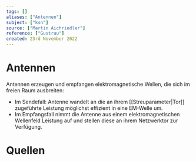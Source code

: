 ```yaml
---
tags: []
aliases: ["Antennen"]
subject: ["ksn"]
source: ["Martin Aichriedler"]
reference: ["Gustrau"]
created: 23rd November 2022
---
```


# Antennen
Antennen erzeugen und empfangen elektromagnetische Wellen, die sich im freien Raum ausbreiten:
- Im Sendefall: Antenne wandelt an die an ihrem [[Streuparameter|Tor]] zugeführte Leistung möglichst effizient in eine EM-Welle um.
- Im Empfangsfall nimmt die Antenne aus einem elektromagnetischen Wellenfeld Leistung auf und stellen diese an ihrem Netzwerktor zur Verfügung.

# Quellen